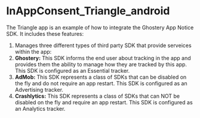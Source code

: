 # InAppConsent_Triangle_android
The Triangle app is an example of how to integrate the Ghostery App Notice SDK. It includes these features:

1. Manages three different types of third party SDK that provide serveices within the app:
  1. __Ghostery:__ This SDK informs the end user about tracking  in the app and provides them the ability to manage how they are tracked by this app. This SDK is configured as an Essential tracker.
  2. __AdMob:__ This SDK represents a class of SDKs that can be disabled on the fly and do not require an app restart. This SDK is configured as an Advertising tracker.
  3. __Crashlytics:__ This SDK represents a class of SDKs that can NOT be disabled on the fly and require an app restart. This SDK is configured as an Analytics tracker.
